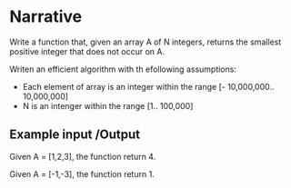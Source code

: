 # Narrative
Write a function that, given an array A of N integers, returns the smallest positive integer that does not occur on A.

Writen an efficient algorithm with th efollowing assumptions:
* Each element of array is an integer within the range [- 10,000,000.. 10,000,000]
* N is an intenger within the range [1.. 100,000]

## Example input /Output

Given  A = [1,2,3], the function return 4.

Given  A = [-1,-3], the function return 1.